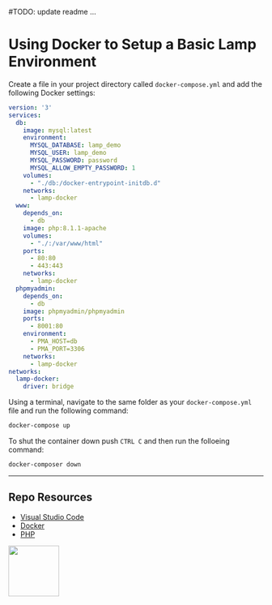#TODO: update readme ...

# Using Docker to Setup a Basic Lamp Environment


Create a file in your project directory called `docker-compose.yml` and add the following Docker settings:

```yml
version: '3'
services:
  db:
    image: mysql:latest
    environment:
      MYSQL_DATABASE: lamp_demo
      MYSQL_USER: lamp_demo
      MYSQL_PASSWORD: password
      MYSQL_ALLOW_EMPTY_PASSWORD: 1
    volumes:
      - "./db:/docker-entrypoint-initdb.d"
    networks:
      - lamp-docker
  www:
    depends_on:
      - db
    image: php:8.1.1-apache
    volumes:
      - "./:/var/www/html"
    ports:
      - 80:80
      - 443:443
    networks:
      - lamp-docker
  phpmyadmin:
    depends_on:
      - db
    image: phpmyadmin/phpmyadmin
    ports:
      - 8001:80
    environment:
      - PMA_HOST=db
      - PMA_PORT=3306
    networks:
      - lamp-docker
networks:
  lamp-docker:
    driver: bridge
```

Using a terminal, navigate to the same folder as your `docker-compose.yml` file and run the following command:

```sh
docker-compose up
```

To shut the container down push `CTRL C` and then run the folloeing command:

```sh
docker-composer down
```

***

## Repo Resources

* [Visual Studio Code](https://code.visualstudio.com/)
* [Docker](https://www.docker.com/)
* [PHP](https://php.net)

<a href="https://codeadam.ca">
<img src="https://codeadam.ca/images/code-block.png" width="100">
</a>
